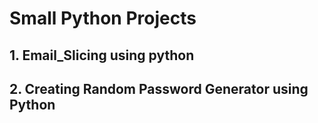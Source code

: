 # Small Python Projects
## 1. Email_Slicing using python
## 2. Creating Random Password Generator using Python
